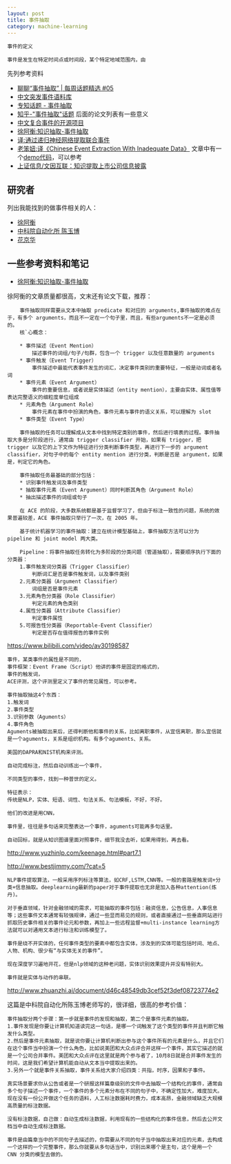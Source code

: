 ```yaml
---
layout: post
title: 事件抽取
category: machine-learning
---
```


`事件的定义`

```
事件是发生在特定时间点或时间段，某个特定地域范围内，由
```

先列参考资料
- [聊聊“事件抽取” \| 每周话题精选 #05](https://zhuanlan.zhihu.com/p/27840591)
- [中文突发事件语料库](https://github.com/shijiebei2009/CEC-Corpus)
- [专知话题 - 事件抽取](http://www.zhuanzhi.ai/topic/2001324207116408/new)
- [知乎-"事件抽取"话题](https://zhuanlan.zhihu.com/p/27840591) 后面的论文列表有一些意义
- [中文复合事件的开源项目](https://github.com/liuhuanyong/ComplexEventExtraction)
- [徐阿衡:知识抽取-事件抽取](http://www.shuang0420.com/2018/10/15/%E7%9F%A5%E8%AF%86%E6%8A%BD%E5%8F%96-%E4%BA%8B%E4%BB%B6%E6%8A%BD%E5%8F%96/)
- [译:通过递归神经网络提取联合事件](https://blog.csdn.net/muumian123/article/details/82356472)
- [老笨妞:译《Chinese Event Extraction With Inadequate Data》](https://blog.csdn.net/juanjuan1314/article/details/80782352)
   文章中有一个[demo代码](https://github.com/hendrydong/Chinese-Event-Extraction)，可以参考
- [上证信息/文因互联：知识提取上市公司信息披露](http://www.zhuanzhi.ai/document/5ec4b0888ec2cd4f85499ff7f3496d04)

## 研究者
列出我能找到的做事件相关的人：
- [徐阿衡](http://www.shuang0420.com/)
- [中科院自动化所 陈玉博](http://www.nlpr.ia.ac.cn/cip/yubochen/publications.html)
- [花京华](http://bestjimmy.com/)


## 一些参考资料和笔记

- [徐阿衡:知识抽取-事件抽取](http://www.shuang0420.com/2018/10/15/%E7%9F%A5%E8%AF%86%E6%8A%BD%E5%8F%96-%E4%BA%8B%E4%BB%B6%E6%8A%BD%E5%8F%96/)

徐阿衡的文章质量都很高，文末还有论文下载，推荐：

```
	事件抽取同样需要从文本中抽取 predicate 和对应的 arguments,事件抽取的难点在于，有多个 arguments，而且不一定在一个句子里，而且，有些arguments不一定是必须的。
	核`心概念：

	* 事件描述（Event Mention）
		描述事件的词组/句子/句群，包含一个 trigger 以及任意数量的 arguments
	* 事件触发（Event Trigger）
		事件描述中最能代表事件发生的词汇，决定事件类别的重要特征，一般是动词或者名词
	* 事件元素（Event Argument）
		事件的重要信息，或者说是实体描述（entity mention），主要由实体、属性值等表达完整语义的细粒度单位组成
	* 元素角色（Argument Role）
		事件元素在事件中扮演的角色，事件元素与事件的语义关系，可以理解为 slot
	* 事件类型（Event Type）	

	事件抽取的任务可以理解成从文本中找到特定类别的事件，然后进行填表的过程。事件抽取大多是分阶段进行，通常由 trigger classifier 开始，如果有 trigger，把 trigger 以及它的上下文作为特征进行分类判断事件类型，再进行下一步的 argument classifier，对句子中的每个 entity mention 进行分类，判断是否是 argument，如果是，判定它的角色。

	事件抽取任务最基础的部分包括：
	* 识别事件触发词及事件类型
	* 抽取事件元素（Event Argument）同时判断其角色（Argument Role）
	* 抽出描述事件的词组或句子

	在 ACE 的阶段，大多数系统都是基于监督学习了，但由于标注一致性的问题，系统的效果普遍较差，ACE 事件抽取只举行了一次，在 2005 年。

	基于统计机器学习的事件抽取：建立在统计模型基础上，事件抽取方法可以分为 pipeline 和 joint model 两大类。

	Pipeline：将事件抽取任务转化为多阶段的分类问题（管道抽取），需要顺序执行下面的分类器：
	1.事件触发词分类器（Trigger Classifier）
		判断词汇是否是事件触发词，以及事件类别
	2.元素分类器（Argument Classifier）
		词组是否是事件元素
	3.元素角色分类器（Role Classifier）
		判定元素的角色类别
	4.属性分类器（Attribute Classifier）
		判定事件属性
	5.可报告性分类器（Reportable-Event Classifier）
		判定是否存在值得报告的事件实例
```

<https://www.bilibili.com/video/av30198587>

	事件，某类事件的属性是不同的，
	事件框架：Event Frame（Script）他讲的事件是固定的格式的，
	事件的触发词，
	ACE评测，这个评测里定义了事件的常见属性，可以参考。

	事件抽取抽这4个东西：
	1.触发词
	2.事件类型
	3.识别参数（Aguments）
	4.事件角色
	Aguments被抽取出来后，还得判断他和事件的关系，比如离职事件，从宜信离职，那么宜信就是一个aguments，关系是组织机构。有多个aguments、关系。

	美国的DAPRA和NIST机构来评测。

	自动完成标注，然后自动训练出一个事件，

	不同类型的事件，找到一种普世的定义。

	特征表示：
	传统是NLP，实体、短语、词性、句法关系、句法模板，不好，不好。

	他们的改进是用CNN，

	事件里，往往是多句话来完整表达一个事件，aguments可能再多句话里。

	自动回标，就是从知识图谱里面对照事件，细节我没去听，如果用得到，再去看。
 

<http://www.yuzhinlp.com/keenage.html#part7.1>



<http://www.bestjimmy.com/?cat=5>

    NLP事件提取算法，一般采用序列标注等算法，如CRF,LSTM,CNN等。一般的套路是触发词+分类+信息抽取。deeplearning最新的paper对于事件提取也无非是加入各种attention(炼丹)。

    对于垂直领域，针对金融领域的需求，可能抽取的事件包括：融资信息，公告信息，人事信息等；这些事件文本通常有较强规律，通过一些显而易见的规则，或者直接通过一些垂直网站进行抓取历史事件相关的事件论元和参数，再加上一些远程监督+multi-instance learning方法就可以对通用文本进行标注和训练模型了。

	事件是绕不开实体的，任何事件类型的要素中都包含实体，涉及到的实体可能包括时间、地点、人物、机构、很少有“与实体无关的事件”。
	
	现在深度学习遍地开花，但是nlp领域的这种老问题，实体识别效果提升并没有特别大。
	
	事件就是实体与动作的串联。

<http://www.zhuanzhi.ai/document/d46c48549db3cef52f3def08723774e2>

这篇是中科院自动化所陈玉博老师写的，很详细，很高的参考价值：

	事件抽取分两个步骤：第一步就是事件的发现和抽取，第二个是事件元素的抽取。
	1.事件发现是你要让计算机知道读完这一句话，是哪一个词触发了这个类型的事件并且判断它触发什么类型。
	2.然后是事件元素抽取，就是说你要让计算机判断出参与这个事件所有的元素是什么，并且它们在这个事件当中扮演一个什么角色，比如说美团和大众点评合并这样一个事件，其实它描述的就是一个公司合并事件。美团和大众点评在这里就是两个参与者了，10月8日就是合并事件发生的时间，这是我们希望计算机能自动从文本当中提取出来的。
	3.另外一个就是事件关系抽取，事件关系给大家介绍四类：共指，时序，因果和子事件。

	真实场景要求你从公告或者是一个研报这样篇章级别的文件中去抽取一个结构化的事件，通常由多个句子描述一个事件，一个事件的多个元素分布在不同的句子中，不确定性加大，难度加大。现在没有一份公开做这个任务的语料，人工标注数据耗时费力，成本高昂，金融领域缺乏大规模高质量的标注数据。

	没有标注数据，自己做：自动生成标注数据，利用现有的一些结构化的事件信息，然后去公开文档当中自动生成标注数据。

	事件是由篇章当中的不同句子去描述的，你需要从不同的句子当中抽取出来对应的元素，去构成一个这样的一个完整事件，那么你就要从多句话当中，识别出来哪个是主句，这个是用一个 CNN 分类的模型去做的。